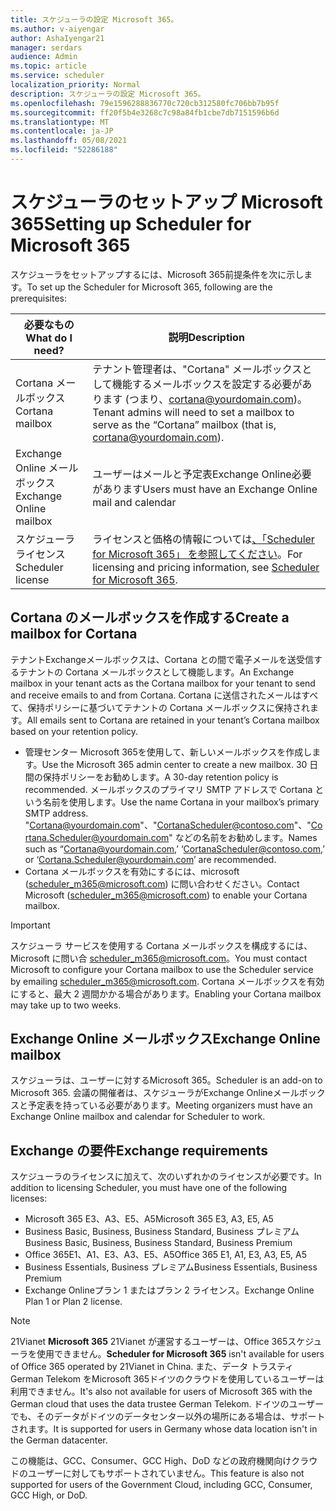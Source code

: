 ```yaml
---
title: スケジューラの設定 Microsoft 365。
ms.author: v-aiyengar
author: AshaIyengar21
manager: serdars
audience: Admin
ms.topic: article
ms.service: scheduler
localization_priority: Normal
description: スケジューラの設定 Microsoft 365。
ms.openlocfilehash: 79e1596288836770c720cb312580fc706bb7b95f
ms.sourcegitcommit: ff20f5b4e3268c7c98a84fb1cbe7db7151596b6d
ms.translationtype: MT
ms.contentlocale: ja-JP
ms.lasthandoff: 05/08/2021
ms.locfileid: "52286188"
---
```

# <a name="setting-up-scheduler-for-microsoft-365"></a><span data-ttu-id="244ce-103">スケジューラのセットアップ Microsoft 365</span><span class="sxs-lookup"><span data-stu-id="244ce-103">Setting up Scheduler for Microsoft 365</span></span>

<span data-ttu-id="244ce-104">スケジューラをセットアップするには、Microsoft 365前提条件を次に示します。</span><span class="sxs-lookup"><span data-stu-id="244ce-104">To set up the Scheduler for Microsoft 365, following are the prerequisites:</span></span>

|<span data-ttu-id="244ce-105">**必要なもの**</span><span class="sxs-lookup"><span data-stu-id="244ce-105">**What do I need?**</span></span> |<span data-ttu-id="244ce-106">**説明**</span><span class="sxs-lookup"><span data-stu-id="244ce-106">**Description**</span></span> |
|-------------------|-------------|
|<span data-ttu-id="244ce-107">Cortana メールボックス</span><span class="sxs-lookup"><span data-stu-id="244ce-107">Cortana mailbox</span></span> |<span data-ttu-id="244ce-108">テナント管理者は、"Cortana" メールボックスとして機能するメールボックスを設定する必要があります (つまり、cortana@yourdomain.com)。</span><span class="sxs-lookup"><span data-stu-id="244ce-108">Tenant admins will need to set a mailbox to serve as the “Cortana” mailbox (that is, cortana@yourdomain.com).</span></span>         |
|<span data-ttu-id="244ce-109">Exchange Online メールボックス</span><span class="sxs-lookup"><span data-stu-id="244ce-109">Exchange Online mailbox</span></span> |<span data-ttu-id="244ce-110">ユーザーはメールと予定表Exchange Online必要があります</span><span class="sxs-lookup"><span data-stu-id="244ce-110">Users must have an Exchange Online mail and calendar</span></span>         |
|<span data-ttu-id="244ce-111">スケジューラ ライセンス</span><span class="sxs-lookup"><span data-stu-id="244ce-111">Scheduler license</span></span> |<span data-ttu-id="244ce-112">ライセンスと価格の情報については[、「Scheduler for Microsoft 365」 を参照してください](https://www.microsoft.com/microsoft-365/meeting-scheduler-pricing)。</span><span class="sxs-lookup"><span data-stu-id="244ce-112">For licensing and pricing information, see [Scheduler for Microsoft 365](https://www.microsoft.com/microsoft-365/meeting-scheduler-pricing).</span></span>        |

## <a name="create-a-mailbox-for-cortana"></a><span data-ttu-id="244ce-113">Cortana のメールボックスを作成する</span><span class="sxs-lookup"><span data-stu-id="244ce-113">Create a mailbox for Cortana</span></span>
<span data-ttu-id="244ce-114">テナントExchangeメールボックスは、Cortana との間で電子メールを送受信するテナントの Cortana メールボックスとして機能します。</span><span class="sxs-lookup"><span data-stu-id="244ce-114">An Exchange mailbox in your tenant acts as the Cortana mailbox for your tenant to send and receive emails to and from Cortana.</span></span> <span data-ttu-id="244ce-115">Cortana に送信されたメールはすべて、保持ポリシーに基づいてテナントの Cortana メールボックスに保持されます。</span><span class="sxs-lookup"><span data-stu-id="244ce-115">All emails sent to Cortana are retained in your tenant’s Cortana mailbox based on your retention policy.</span></span>

- <span data-ttu-id="244ce-116">管理センター Microsoft 365を使用して、新しいメールボックスを作成します。</span><span class="sxs-lookup"><span data-stu-id="244ce-116">Use the Microsoft 365 admin center to create a new mailbox.</span></span> <span data-ttu-id="244ce-117">30 日間の保持ポリシーをお勧めします。</span><span class="sxs-lookup"><span data-stu-id="244ce-117">A 30-day retention policy is recommended.</span></span> <span data-ttu-id="244ce-118">メールボックスのプライマリ SMTP アドレスで Cortana という名前を使用します。</span><span class="sxs-lookup"><span data-stu-id="244ce-118">Use the name Cortana in your mailbox’s primary SMTP address.</span></span> <span data-ttu-id="244ce-119">"Cortana@yourdomain.com"、"CortanaScheduler@contoso.com"、"Cortana.Scheduler@yourdomain.com" などの名前をお勧めします。</span><span class="sxs-lookup"><span data-stu-id="244ce-119">Names such as “Cortana@yourdomain.com,’ ‘CortanaScheduler@contoso.com,’ or ‘Cortana.Scheduler@yourdomain.com’ are recommended.</span></span>
- <span data-ttu-id="244ce-120">Cortana メールボックスを有効にするには、microsoft (scheduler_m365@microsoft.com) に問い合わせください。</span><span class="sxs-lookup"><span data-stu-id="244ce-120">Contact Microsoft (scheduler_m365@microsoft.com) to enable your Cortana mailbox.</span></span> 

> [!IMPORTANT]
> <span data-ttu-id="244ce-121">スケジューラ サービスを使用する Cortana メールボックスを構成するには、Microsoft に問い合 scheduler_m365@microsoft.com。</span><span class="sxs-lookup"><span data-stu-id="244ce-121">You must contact Microsoft to configure your Cortana mailbox to use the Scheduler service by emailing scheduler_m365@microsoft.com.</span></span> <span data-ttu-id="244ce-122">Cortana メールボックスを有効にすると、最大 2 週間かかる場合があります。</span><span class="sxs-lookup"><span data-stu-id="244ce-122">Enabling your Cortana mailbox may take up to two weeks.</span></span>

## <a name="exchange-online-mailbox"></a><span data-ttu-id="244ce-123">Exchange Online メールボックス</span><span class="sxs-lookup"><span data-stu-id="244ce-123">Exchange Online mailbox</span></span>
<span data-ttu-id="244ce-124">スケジューラは、ユーザーに対するMicrosoft 365。</span><span class="sxs-lookup"><span data-stu-id="244ce-124">Scheduler is an add-on to Microsoft 365.</span></span> <span data-ttu-id="244ce-125">会議の開催者は、スケジューラがExchange Onlineメールボックスと予定表を持っている必要があります。</span><span class="sxs-lookup"><span data-stu-id="244ce-125">Meeting organizers must have an Exchange Online mailbox and calendar for Scheduler to work.</span></span>

## <a name="exchange-requirements"></a><span data-ttu-id="244ce-126">Exchange の要件</span><span class="sxs-lookup"><span data-stu-id="244ce-126">Exchange requirements</span></span>

<span data-ttu-id="244ce-127">スケジューラのライセンスに加えて、次のいずれかのライセンスが必要です。</span><span class="sxs-lookup"><span data-stu-id="244ce-127">In addition to licensing Scheduler, you must have one of the following licenses:</span></span>

- <span data-ttu-id="244ce-128">Microsoft 365 E3、A3、E5、A5</span><span class="sxs-lookup"><span data-stu-id="244ce-128">Microsoft 365 E3, A3, E5, A5</span></span>
- <span data-ttu-id="244ce-129">Business Basic, Business, Business Standard, Business プレミアム</span><span class="sxs-lookup"><span data-stu-id="244ce-129">Business Basic, Business, Business Standard, Business Premium</span></span>
- <span data-ttu-id="244ce-130">Office 365E1、A1、E3、A3、E5、A5</span><span class="sxs-lookup"><span data-stu-id="244ce-130">Office 365 E1, A1, E3, A3, E5, A5</span></span>
- <span data-ttu-id="244ce-131">Business Essentials, Business プレミアム</span><span class="sxs-lookup"><span data-stu-id="244ce-131">Business Essentials, Business Premium</span></span>
- <span data-ttu-id="244ce-132">Exchange Onlineプラン 1 またはプラン 2 ライセンス。</span><span class="sxs-lookup"><span data-stu-id="244ce-132">Exchange Online Plan 1 or Plan 2 license.</span></span> 

> [!Note]
> <span data-ttu-id="244ce-133">21Vianet **Microsoft 365** 21Vianet が運営するユーザーは、Office 365スケジューラを使用できません。</span><span class="sxs-lookup"><span data-stu-id="244ce-133">**Scheduler for Microsoft 365** isn't available for users of Office 365 operated by 21Vianet in China.</span></span> <span data-ttu-id="244ce-134">また、データ トラスティ German Telekom をMicrosoft 365ドイツのクラウドを使用しているユーザーは利用できません。</span><span class="sxs-lookup"><span data-stu-id="244ce-134">It's also not available for users of Microsoft 365 with the German cloud that uses the data trustee German Telekom.</span></span> <span data-ttu-id="244ce-135">ドイツのユーザーでも、そのデータがドイツのデータセンター以外の場所にある場合は、サポートされます。</span><span class="sxs-lookup"><span data-stu-id="244ce-135">It is supported for users in Germany whose data location isn't in the German datacenter.</span></span>
>
><span data-ttu-id="244ce-136">この機能は、GCC、Consumer、GCC High、DoD などの政府機関向けクラウドのユーザーに対してもサポートされていません。</span><span class="sxs-lookup"><span data-stu-id="244ce-136">This feature is also not supported for users of the Government Cloud, including GCC, Consumer, GCC High, or DoD.</span></span>

